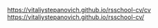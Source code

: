 https://vitaliystepanovich.github.io/rsschool-cv/cv
https://vitaliystepanovich.github.io/rsschool-cv/
